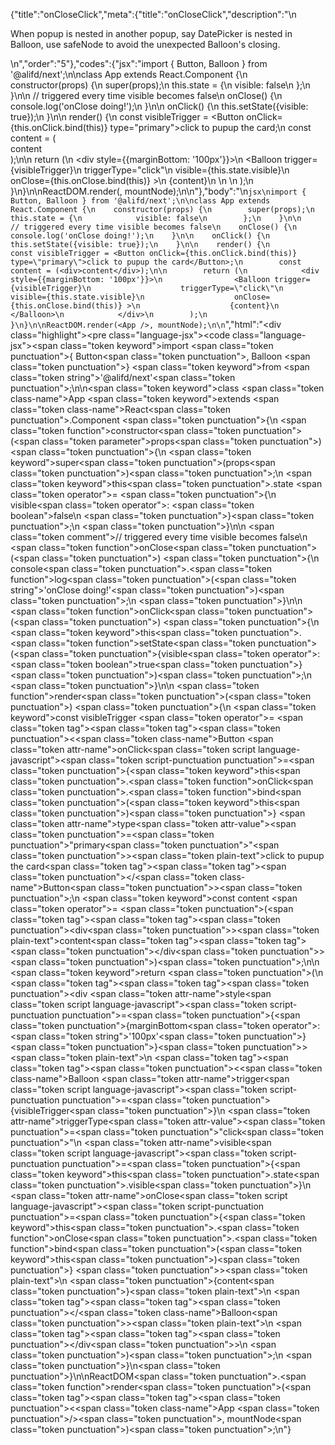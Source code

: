 {"title":"onCloseClick","meta":{"title":"onCloseClick","description":"\n<p>When popup is nested in another popup, say DatePicker is nested in Balloon, use safeNode to avoid the unexpected Balloon&#39;s closing.</p>\n","order":"5"},"codes":{"jsx":"import { Button, Balloon } from '@alifd/next';\n\nclass App extends React.Component {\n    constructor(props) {\n        super(props);\n        this.state = {\n            visible: false\n        };\n    }\n\n    // triggered every time visible becomes false\n    onClose() {\n        console.log('onClose doing!');\n    }\n\n    onClick() {\n        this.setState({visible: true});\n    }\n\n    render() {\n        const visibleTrigger = <Button onClick={this.onClick.bind(this)} type=\"primary\">click to pupup the card</Button>;\n        const content = (<div>content</div>);\n\n        return (\n            <div style={{marginBottom: '100px'}}>\n                <Balloon trigger={visibleTrigger}\n                    triggerType=\"click\"\n                    visible={this.state.visible}\n                    onClose={this.onClose.bind(this)} >\n                    {content}\n                </Balloon>\n            </div>\n        );\n    }\n}\n\nReactDOM.render(<App />, mountNode);\n\n"},"body":"\n````jsx\nimport { Button, Balloon } from '@alifd/next';\n\nclass App extends React.Component {\n    constructor(props) {\n        super(props);\n        this.state = {\n            visible: false\n        };\n    }\n\n    // triggered every time visible becomes false\n    onClose() {\n        console.log('onClose doing!');\n    }\n\n    onClick() {\n        this.setState({visible: true});\n    }\n\n    render() {\n        const visibleTrigger = <Button onClick={this.onClick.bind(this)} type=\"primary\">click to pupup the card</Button>;\n        const content = (<div>content</div>);\n\n        return (\n            <div style={{marginBottom: '100px'}}>\n                <Balloon trigger={visibleTrigger}\n                    triggerType=\"click\"\n                    visible={this.state.visible}\n                    onClose={this.onClose.bind(this)} >\n                    {content}\n                </Balloon>\n            </div>\n        );\n    }\n}\n\nReactDOM.render(<App />, mountNode);\n\n````","html":"<script>(function(){'use strict';\n\nvar _createClass = function () { function defineProperties(target, props) { for (var i = 0; i < props.length; i++) { var descriptor = props[i]; descriptor.enumerable = descriptor.enumerable || false; descriptor.configurable = true; if (\"value\" in descriptor) descriptor.writable = true; Object.defineProperty(target, descriptor.key, descriptor); } } return function (Constructor, protoProps, staticProps) { if (protoProps) defineProperties(Constructor.prototype, protoProps); if (staticProps) defineProperties(Constructor, staticProps); return Constructor; }; }();\n\nvar _next = require('@alifd/next');\n\nfunction _classCallCheck(instance, Constructor) { if (!(instance instanceof Constructor)) { throw new TypeError(\"Cannot call a class as a function\"); } }\n\nfunction _possibleConstructorReturn(self, call) { if (!self) { throw new ReferenceError(\"this hasn't been initialised - super() hasn't been called\"); } return call && (typeof call === \"object\" || typeof call === \"function\") ? call : self; }\n\nfunction _inherits(subClass, superClass) { if (typeof superClass !== \"function\" && superClass !== null) { throw new TypeError(\"Super expression must either be null or a function, not \" + typeof superClass); } subClass.prototype = Object.create(superClass && superClass.prototype, { constructor: { value: subClass, enumerable: false, writable: true, configurable: true } }); if (superClass) Object.setPrototypeOf ? Object.setPrototypeOf(subClass, superClass) : subClass.__proto__ = superClass; }\n\nvar App = function (_React$Component) {\n    _inherits(App, _React$Component);\n\n    function App(props) {\n        _classCallCheck(this, App);\n\n        var _this = _possibleConstructorReturn(this, (App.__proto__ || Object.getPrototypeOf(App)).call(this, props));\n\n        _this.state = {\n            visible: false\n        };\n        return _this;\n    }\n\n    // triggered every time visible becomes false\n\n\n    _createClass(App, [{\n        key: 'onClose',\n        value: function onClose() {\n            console.log('onClose doing!');\n        }\n    }, {\n        key: 'onClick',\n        value: function onClick() {\n            this.setState({ visible: true });\n        }\n    }, {\n        key: 'render',\n        value: function render() {\n            var visibleTrigger = React.createElement(\n                _next.Button,\n                { onClick: this.onClick.bind(this), type: 'primary' },\n                'click to pupup the card'\n            );\n            var content = React.createElement(\n                'div',\n                null,\n                'content'\n            );\n\n            return React.createElement(\n                'div',\n                { style: { marginBottom: '100px' } },\n                React.createElement(\n                    _next.Balloon,\n                    { trigger: visibleTrigger,\n                        triggerType: 'click',\n                        visible: this.state.visible,\n                        onClose: this.onClose.bind(this) },\n                    content\n                )\n            );\n        }\n    }]);\n\n    return App;\n}(React.Component);\n\nReactDOM.render(React.createElement(App, null), mountNode);})()</script><div class=\"highlight\"><pre class=\"language-jsx\"><code class=\"language-jsx\"><span class=\"token keyword\">import</span> <span class=\"token punctuation\">{</span> Button<span class=\"token punctuation\">,</span> Balloon <span class=\"token punctuation\">}</span> <span class=\"token keyword\">from</span> <span class=\"token string\">'@alifd/next'</span><span class=\"token punctuation\">;</span>\n\n<span class=\"token keyword\">class</span> <span class=\"token class-name\">App</span> <span class=\"token keyword\">extends</span> <span class=\"token class-name\">React<span class=\"token punctuation\">.</span>Component</span> <span class=\"token punctuation\">{</span>\n    <span class=\"token function\">constructor</span><span class=\"token punctuation\">(</span><span class=\"token parameter\">props</span><span class=\"token punctuation\">)</span> <span class=\"token punctuation\">{</span>\n        <span class=\"token keyword\">super</span><span class=\"token punctuation\">(</span>props<span class=\"token punctuation\">)</span><span class=\"token punctuation\">;</span>\n        <span class=\"token keyword\">this</span><span class=\"token punctuation\">.</span>state <span class=\"token operator\">=</span> <span class=\"token punctuation\">{</span>\n            visible<span class=\"token operator\">:</span> <span class=\"token boolean\">false</span>\n        <span class=\"token punctuation\">}</span><span class=\"token punctuation\">;</span>\n    <span class=\"token punctuation\">}</span>\n\n    <span class=\"token comment\">// triggered every time visible becomes false</span>\n    <span class=\"token function\">onClose</span><span class=\"token punctuation\">(</span><span class=\"token punctuation\">)</span> <span class=\"token punctuation\">{</span>\n        console<span class=\"token punctuation\">.</span><span class=\"token function\">log</span><span class=\"token punctuation\">(</span><span class=\"token string\">'onClose doing!'</span><span class=\"token punctuation\">)</span><span class=\"token punctuation\">;</span>\n    <span class=\"token punctuation\">}</span>\n\n    <span class=\"token function\">onClick</span><span class=\"token punctuation\">(</span><span class=\"token punctuation\">)</span> <span class=\"token punctuation\">{</span>\n        <span class=\"token keyword\">this</span><span class=\"token punctuation\">.</span><span class=\"token function\">setState</span><span class=\"token punctuation\">(</span><span class=\"token punctuation\">{</span>visible<span class=\"token operator\">:</span> <span class=\"token boolean\">true</span><span class=\"token punctuation\">}</span><span class=\"token punctuation\">)</span><span class=\"token punctuation\">;</span>\n    <span class=\"token punctuation\">}</span>\n\n    <span class=\"token function\">render</span><span class=\"token punctuation\">(</span><span class=\"token punctuation\">)</span> <span class=\"token punctuation\">{</span>\n        <span class=\"token keyword\">const</span> visibleTrigger <span class=\"token operator\">=</span> <span class=\"token tag\"><span class=\"token tag\"><span class=\"token punctuation\">&lt;</span><span class=\"token class-name\">Button</span></span> <span class=\"token attr-name\">onClick</span><span class=\"token script language-javascript\"><span class=\"token script-punctuation punctuation\">=</span><span class=\"token punctuation\">{</span><span class=\"token keyword\">this</span><span class=\"token punctuation\">.</span><span class=\"token function\">onClick</span><span class=\"token punctuation\">.</span><span class=\"token function\">bind</span><span class=\"token punctuation\">(</span><span class=\"token keyword\">this</span><span class=\"token punctuation\">)</span><span class=\"token punctuation\">}</span></span> <span class=\"token attr-name\">type</span><span class=\"token attr-value\"><span class=\"token punctuation\">=</span><span class=\"token punctuation\">\"</span>primary<span class=\"token punctuation\">\"</span></span><span class=\"token punctuation\">></span></span><span class=\"token plain-text\">click to pupup the card</span><span class=\"token tag\"><span class=\"token tag\"><span class=\"token punctuation\">&lt;/</span><span class=\"token class-name\">Button</span></span><span class=\"token punctuation\">></span></span><span class=\"token punctuation\">;</span>\n        <span class=\"token keyword\">const</span> content <span class=\"token operator\">=</span> <span class=\"token punctuation\">(</span><span class=\"token tag\"><span class=\"token tag\"><span class=\"token punctuation\">&lt;</span>div</span><span class=\"token punctuation\">></span></span><span class=\"token plain-text\">content</span><span class=\"token tag\"><span class=\"token tag\"><span class=\"token punctuation\">&lt;/</span>div</span><span class=\"token punctuation\">></span></span><span class=\"token punctuation\">)</span><span class=\"token punctuation\">;</span>\n\n        <span class=\"token keyword\">return</span> <span class=\"token punctuation\">(</span>\n            <span class=\"token tag\"><span class=\"token tag\"><span class=\"token punctuation\">&lt;</span>div</span> <span class=\"token attr-name\">style</span><span class=\"token script language-javascript\"><span class=\"token script-punctuation punctuation\">=</span><span class=\"token punctuation\">{</span><span class=\"token punctuation\">{</span>marginBottom<span class=\"token operator\">:</span> <span class=\"token string\">'100px'</span><span class=\"token punctuation\">}</span><span class=\"token punctuation\">}</span></span><span class=\"token punctuation\">></span></span><span class=\"token plain-text\">\n                </span><span class=\"token tag\"><span class=\"token tag\"><span class=\"token punctuation\">&lt;</span><span class=\"token class-name\">Balloon</span></span> <span class=\"token attr-name\">trigger</span><span class=\"token script language-javascript\"><span class=\"token script-punctuation punctuation\">=</span><span class=\"token punctuation\">{</span>visibleTrigger<span class=\"token punctuation\">}</span></span>\n                    <span class=\"token attr-name\">triggerType</span><span class=\"token attr-value\"><span class=\"token punctuation\">=</span><span class=\"token punctuation\">\"</span>click<span class=\"token punctuation\">\"</span></span>\n                    <span class=\"token attr-name\">visible</span><span class=\"token script language-javascript\"><span class=\"token script-punctuation punctuation\">=</span><span class=\"token punctuation\">{</span><span class=\"token keyword\">this</span><span class=\"token punctuation\">.</span>state<span class=\"token punctuation\">.</span>visible<span class=\"token punctuation\">}</span></span>\n                    <span class=\"token attr-name\">onClose</span><span class=\"token script language-javascript\"><span class=\"token script-punctuation punctuation\">=</span><span class=\"token punctuation\">{</span><span class=\"token keyword\">this</span><span class=\"token punctuation\">.</span><span class=\"token function\">onClose</span><span class=\"token punctuation\">.</span><span class=\"token function\">bind</span><span class=\"token punctuation\">(</span><span class=\"token keyword\">this</span><span class=\"token punctuation\">)</span><span class=\"token punctuation\">}</span></span> <span class=\"token punctuation\">></span></span><span class=\"token plain-text\">\n                    </span><span class=\"token punctuation\">{</span>content<span class=\"token punctuation\">}</span><span class=\"token plain-text\">\n                </span><span class=\"token tag\"><span class=\"token tag\"><span class=\"token punctuation\">&lt;/</span><span class=\"token class-name\">Balloon</span></span><span class=\"token punctuation\">></span></span><span class=\"token plain-text\">\n            </span><span class=\"token tag\"><span class=\"token tag\"><span class=\"token punctuation\">&lt;/</span>div</span><span class=\"token punctuation\">></span></span>\n        <span class=\"token punctuation\">)</span><span class=\"token punctuation\">;</span>\n    <span class=\"token punctuation\">}</span>\n<span class=\"token punctuation\">}</span>\n\nReactDOM<span class=\"token punctuation\">.</span><span class=\"token function\">render</span><span class=\"token punctuation\">(</span><span class=\"token tag\"><span class=\"token tag\"><span class=\"token punctuation\">&lt;</span><span class=\"token class-name\">App</span></span> <span class=\"token punctuation\">/></span></span><span class=\"token punctuation\">,</span> mountNode<span class=\"token punctuation\">)</span><span class=\"token punctuation\">;</span>\n</code></pre></div>"}